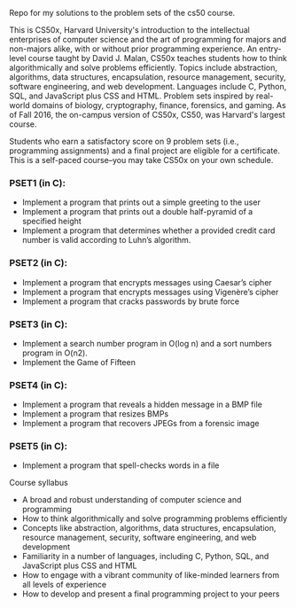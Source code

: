 Repo for my solutions to the problem sets of the cs50 course.

This is CS50x, Harvard University's introduction to the intellectual enterprises of computer science and the art of programming for majors and non-majors alike, with or without prior programming experience. An entry-level course taught by David J. Malan, CS50x teaches students how to think algorithmically and solve problems efficiently. Topics include abstraction, algorithms, data structures, encapsulation, resource management, security, software engineering, and web development. Languages include C, Python, SQL, and JavaScript plus CSS and HTML. Problem sets inspired by real-world domains of biology, cryptography, finance, forensics, and gaming. As of Fall 2016, the on-campus version of CS50x, CS50, was Harvard's largest course.

Students who earn a satisfactory score on 9 problem sets (i.e., programming assignments) and a final project are eligible for a certificate. This is a self-paced course–you may take CS50x on your own schedule.

### PSET1 (in C):

- Implement a program that prints out a simple greeting to the user
- Implement a program that prints out a double half-pyramid of a specified height
- Implement a program that determines whether a provided credit card number is valid according to Luhn’s algorithm.

### PSET2 (in C):

- Implement a program that encrypts messages using Caesar’s cipher
- Implement a program that encrypts messages using Vigenère’s cipher
- Implement a program that cracks passwords by brute force

### PSET3 (in C):

- Implement a search number program in O(log n) and a sort numbers program in O(n2).
- Implement the Game of Fifteen

### PSET4 (in C):

- Implement a program that reveals a hidden message in a BMP file
- Implement a program that resizes BMPs
- Implement a program that recovers JPEGs from a forensic image

### PSET5 (in C):

- Implement a program that spell-checks words in a file



Course syllabus

- A broad and robust understanding of computer science and programming
- How to think algorithmically and solve programming problems efficiently
- Concepts like abstraction, algorithms, data structures, encapsulation, resource management, security, software engineering, and web development
- Familiarity in a number of languages, including C, Python, SQL, and JavaScript plus CSS and HTML
- How to engage with a vibrant community of like-minded learners from all levels of experience
- How to develop and present a final programming project to your peers